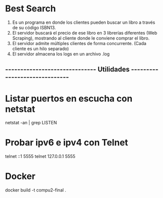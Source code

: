 # Best Search

1. Es un programa en donde los clientes pueden buscar un libro a través de su código ISBN13.
2. El servidor buscará el precio de ese libro en 3 librerías diferentes (Web Scraping), mostrando al cliente donde le conviene comprar el libro. 
3. El servidor admite múltiples clientes de forma concurrente. (Cada cliente es un hilo separado)  
4. El servidor almacena los logs en un archivo .log 


## ------------------------------ Utilidades ------------------------------ ##

# Listar puertos en escucha con netstat
netstat -an | grep LISTEN

# Probar ipv6 e ipv4 con Telnet
telnet ::1  5555 
telnet 127.0.0.1  5555

# Docker 
docker build -t compu2-final .